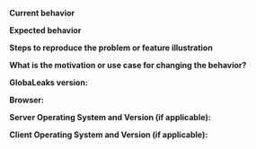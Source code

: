 <!-- Please use this form only for bug reports or feature requests. -->
<!-- For support requests instead please visit: https://www.globaleaks.org/contact/ -->


**Current behavior**
<!-- Describe how the bug breaks something. -->


**Expected behavior**
<!-- Describe what the behavior would be without the bug. -->


**Steps to reproduce the problem or feature illustration**
<!-- Please provide the *steps to reproduce* the bug or illustrate your feature request with an example. -->


**What is the motivation or use case for changing the behavior?**
<!-- Describe the motivation or the need for this feature-->


**GlobaLeaks version:**
<!--
Check whether this is still an issue in the most recent version of the software
e.g.: v2.67.5
-->


**Browser:**
<!--
Indicate which browsers exhibit the bug and their version
e.g.: Chrome 42
-->


**Server Operating System and Version (if applicable):**
<!--
Indicate the server operating system and its version
e.g.: Ubuntu(14.04)
--> 


**Client Operating System and Version (if applicable):**
<!--
Indicate the client operating system and its version
e.g. Windows 10
-->
